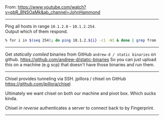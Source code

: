 From: https://www.youtube.com/watch?v=pbR_BNSOaMk&ab_channel=JohnHammond

---

Ping all hosts in range `10.1.2.0` - `10.1.2.254`.  
Output which of them respond.
```bash
% for i in $(seq 254); do ping 10.1.2.${i} -c1 -W1 & done | grep from
```

---

Get *statically comiled* binaries from GitHub `andrew-d / static binaries` on github.
https://github.com/andrew-d/static-binaries
So you can just upload this on a machine (e.g scp) that doesn't have those binaries and run them.

---

Chisel provides tunneling via SSH.
jpillora / chisel on GitHub
https://github.com/jpillora/chisel

Ultimately we want chisel on both our machine and pivot box.
Which sucks kinda.

Chisel *in reverse* authenticates a server to connect back to by Fingerprint. 

---

